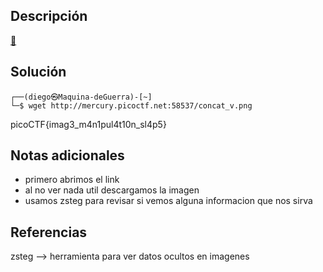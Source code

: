 ## Descripción
[🥛](http://mercury.picoctf.net:58537/)
## Solución
```
┌──(diego㉿Maquina-deGuerra)-[~]
└─$ wget http://mercury.picoctf.net:58537/concat_v.png   
```

picoCTF{imag3_m4n1pul4t10n_sl4p5}
## Notas adicionales
+ primero abrimos el link
+ al no ver nada util descargamos la imagen
+ usamos zsteg para revisar si vemos alguna informacion que nos sirva
## Referencias
zsteg --> herramienta para ver datos ocultos en imagenes